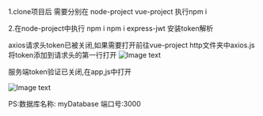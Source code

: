 1.clone项目后 需要分别在 node-project  vue-project 执行npm i

2.在node-project中执行 npm i npm i express-jwt 安装token解析


axios请求头token已被关闭,如果需要打开前往vue-project  http文件夹中axios.js将token添加到请求头的第一行打开
![Image text](https://gitee.com/xueyb_1997/READEME-img/raw/master/images/shopaxios.jpg)

服务端token验证已关闭,在app,js中打开

![Image text](https://gitee.com/xueyb_1997/READEME-img/raw/master/images/%E6%89%B9%E6%B3%A8%202020-08-12%20121149.jpg)



PS:数据库名称:   myDatabase   端口号:3000
